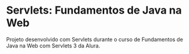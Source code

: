 # Servlets: Fundamentos de Java na Web
Projeto desenvolvido com Servlets durante o curso de Fundamentos de Java na Web com Servlets 3 da Alura.
